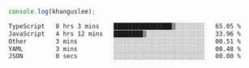 ```js
console.log(khanguslee);
```

<!--START_SECTION:waka-->

```txt
TypeScript   8 hrs 3 mins    ████████████████▒░░░░░░░░   65.05 %
JavaScript   4 hrs 12 mins   ████████▒░░░░░░░░░░░░░░░░   33.96 %
Other        3 mins          ░░░░░░░░░░░░░░░░░░░░░░░░░   00.51 %
YAML         3 mins          ░░░░░░░░░░░░░░░░░░░░░░░░░   00.48 %
JSON         0 secs          ░░░░░░░░░░░░░░░░░░░░░░░░░   00.00 %
```

<!--END_SECTION:waka-->

<!--
**khanguslee/khanguslee** is a ✨ _special_ ✨ repository because its `README.md` (this file) appears on your GitHub profile.

Here are some ideas to get you started:

- 🔭 I’m currently working on ...
- 🌱 I’m currently learning ...
- 👯 I’m looking to collaborate on ...
- 🤔 I’m looking for help with ...
- 💬 Ask me about ...
- 📫 How to reach me: ...
- 😄 Pronouns: ...
- ⚡ Fun fact: ...
-->
